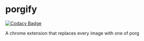 # porgify

[![Codacy Badge](https://api.codacy.com/project/badge/Grade/f8d06a0dd63c410a8553d4d7757aa0b4)](https://www.codacy.com/app/liamrosenfeld/porgify?utm_source=github.com&utm_medium=referral&utm_content=liamrosenfeld/porgify&utm_campaign=badger)

A chrome extension that replaces every image with one of porg
